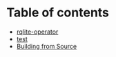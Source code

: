 # Table of contents

* [rqlite-operator](README.md)
* [test](test.md)
* [Building from Source](building-from-source.md)


